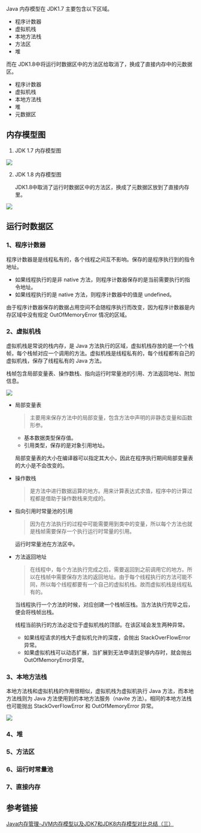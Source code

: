 Java 内存模型在 JDK1.7 主要包含以下区域。

- 程序计数器
- 虚拟机栈
- 本地方法栈
- 方法区
- 堆

而在 JDK1.8中将运行时数据区中的方法区给取消了，换成了直接内存中的元数据区。

- 程序计数器
- 虚拟机栈
- 本地方法栈
- 堆
- 元数据区

## 内存模型图


1. JDK 1.7 内存模型图

![](https://cdn.jsdelivr.net/gh/AlbertYang0801/pic-bed@main/img/20210611155359.png)

2. JDK 1.8 内存模型图

   JDK1.8中取消了运行时数据区中的方法区，换成了元数据区放到了直接内存里。

![](https://cdn.jsdelivr.net/gh/AlbertYang0801/pic-bed@main/img/20210611160927.png)



## 运行时数据区
### 1、程序计数器

程序计数器是是线程私有的，各个线程之间互不影响。保存的是程序执行到的指令地址。

- 如果线程执行的是非 native 方法，则程序计数器保存的是当前需要执行的指令地址。
- 如果线程执行的是 native 方法，则程序计数器中的值是 undefined。

由于程序计数器保存的数据占用空间不会随程序执行而改变，因为程序计数器是内存区域中没有规定 OutOfMemoryError 情况的区域。

### 2、虚拟机栈

虚拟机栈是常说的栈内存，是 Java 方法执行的区域，虚拟机栈存放的是一个个栈帧，每个栈帧对应一个调用的方法。虚拟机栈是线程私有的，每个线程都有自己的虚拟机栈，保存了线程私有的 Java 方法。

栈帧包含局部变量表、操作数栈、指向运行时常量池的引用、方法返回地址、附加信息。

![](https://cdn.jsdelivr.net/gh/AlbertYang0801/pic-bed@main/img/Snipaste_2021-06-16_22-44-43.png)

- 局部变量表

  > 主要用来保存方法中的局部变量，包含方法中声明的非静态变量和函数形参。

  - 基本数据类型保存值。
  - 引用类型，保存的是对象引用地址。

  局部变量表的大小在编译器可以指定其大小，因此在程序执行期间局部变量表的大小是不会改变的。

- 操作数栈

  > 是方法中进行数据运算的地方。用来计算表达式求值，程序中的计算过程都是借助于操作数栈来完成的。

- 指向引用时常量池的引用

  > 因为在方法执行的过程中可能需要用到类中的变量，所以每个方法也就是栈帧需要保存一个执行运行时常量的引用。

  运行时常量池在方法区中。

- 方法返回地址

  > 在线程中，每个方法执行完成之后，需要返回到之前调用它的地方。所以在栈帧中需要保存方法的返回地址。由于每个线程执行的方法可能不同，所以每个线程都要有一个自己的虚拟机栈。故而虚拟机栈是线程私有的。

  当线程执行一个方法的时候，对应创建一个栈帧压栈。当方法执行完毕之后，便会将栈帧出栈。

  线程当前执行的方法必定位于虚拟机栈的顶部。在该区域会发生两种异常。

  - 如果线程请求的栈大于虚拟机允许的深度，会抛出 StackOverFlowError异常。
  - 如果虚拟机栈可以动态扩展，当扩展到无法申请到足够内存时，就会抛出 OutOfMemoryError异常。

### 3、本地方法栈

本地方法栈和虚拟机栈的作用很相似，虚拟机栈为虚拟机执行 Java 方法，而本地方法栈则为 Java 方法使用到的本地方法服务（navite 方法）。相同的本地方法栈也可能抛出 StackOverFlowError 和 OutOfMemoryError 异常。

![](https://cdn.jsdelivr.net/gh/AlbertYang0801/pic-bed@main/img/Snipaste_2021-06-16_23-34-22.png)

### 4、堆
### 5、方法区
### 6、运行时常量池
### 7、直接内存


## 参考链接

[Java内存管理-JVM内存模型以及JDK7和JDK8内存模型对比总结（三）](https://juejin.cn/post/6844903909983535111#heading-8)



